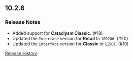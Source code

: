 ## 10.2.6

### Release Notes

- Added support for **Cataclysm Classic**. (#18)
- Updated the `Interface` version for **Retail** to `100206`. (#20)
- Updated the `Interface` version for **Classic** to `11501`. (#19)

[Release History](https://github.com/SFX-WoW/Masque_Dominos/wiki/History)
